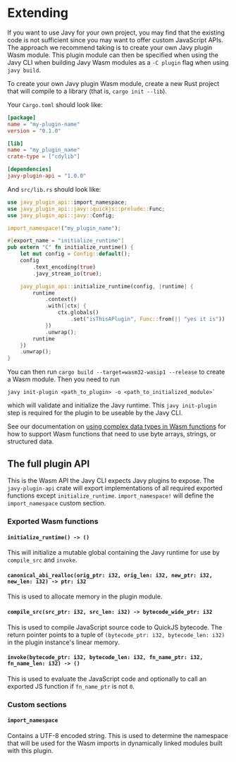 # Extending

If you want to use Javy for your own project, you may find that the existing
code is not sufficient since you may want to offer custom JavaScript APIs. The
approach we recommend taking is to create your own Javy plugin Wasm module.
This plugin module can then be specified when using the Javy CLI when building
Javy Wasm modules as a `-C plugin` flag when using `javy build`.

To create your own Javy plugin Wasm module, create a new Rust project that
will compile to a library (that is, `cargo init --lib`).

Your `Cargo.toml` should look like:

```toml
[package]
name = "my-plugin-name"
version = "0.1.0"

[lib]
name = "my_plugin_name"
crate-type = ["cdylib"]

[dependencies]
javy-plugin-api = "1.0.0"
```

And `src/lib.rs` should look like:

```rust
use javy_plugin_api::import_namespace;
use javy_plugin_api::javy::quickjs::prelude::Func;
use javy_plugin_api::javy::Config;

import_namespace!("my_plugin_name");

#[export_name = "initialize_runtime"]
pub extern "C" fn initialize_runtime() {
    let mut config = Config::default();
    config
        .text_encoding(true)
        .javy_stream_io(true);

    javy_plugin_api::initialize_runtime(config, |runtime| {
        runtime
            .context()
            .with(|ctx| {
                ctx.globals()
                    .set("isThisAPlugin", Func::from(|| "yes it is"))
            })
            .unwrap();
        runtime
    })
    .unwrap();
}
```

You can then run `cargo build --target=wasm32-wasip1 --release` to create a
Wasm module. Then you need to run

```
javy init-plugin <path_to_plugin> -o <path_to_initialized_module>`
```

which will validate and initialize the Javy runtime. This `javy init-plugin`
step is required for the plugin to be useable by the Javy CLI.

See our documentation on [using complex data types in Wasm
functions](./contributing-complex-data-types.md) for how to support Wasm
functions that need to use byte arrays, strings, or structured data.

## The full plugin API

This is the Wasm API the Javy CLI expects Javy plugins to expose. The
`javy-plugin-api` crate will export implementations of all required exported
functions except `initialize_runtime`. `import_namespace!` will define the
`import_namespace` custom section.

### Exported Wasm functions

#### `initialize_runtime() -> ()`

This will initialize a mutable global containing the Javy runtime for use by
`compile_src` and `invoke`.

#### `canonical_abi_realloc(orig_ptr: i32, orig_len: i32, new_ptr: i32, new_len: i32) -> ptr: i32`

This is used to allocate memory in the plugin module.

#### `compile_src(src_ptr: i32, src_len: i32) -> bytecode_wide_ptr: i32`

This is used to compile JavaScript source code to QuickJS bytecode. The return
pointer points to a tuple of `(bytecode_ptr: i32, bytecode_len: i32)` in the
plugin instance's linear memory.

#### `invoke(bytecode_ptr: i32, bytecode_len: i32, fn_name_ptr: i32, fn_name_len: i32) -> ()`

This is used to evaluate the JavaScript code and optionally to call an exported
JS function if `fn_name_ptr` is not `0`.

### Custom sections

#### `import_namespace`

Contains a UTF-8 encoded string. This is used to determine the namespace that
will be used for the Wasm imports in dynamically linked modules built with this
plugin.
